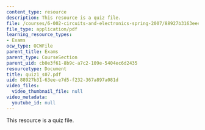 ```yaml
---
content_type: resource
description: This resource is a quiz file.
file: /courses/6-002-circuits-and-electronics-spring-2007/88927b3163eee7d5f232367a897a081d_quiz1_s07.pdf
file_type: application/pdf
learning_resource_types:
- Exams
ocw_type: OCWFile
parent_title: Exams
parent_type: CourseSection
parent_uid: cb0e3f61-8b9c-a7c2-109e-5404ec6d2435
resourcetype: Document
title: quiz1_s07.pdf
uid: 88927b31-63ee-e7d5-f232-367a897a081d
video_files:
  video_thumbnail_file: null
video_metadata:
  youtube_id: null
---
```

This resource is a quiz file.

